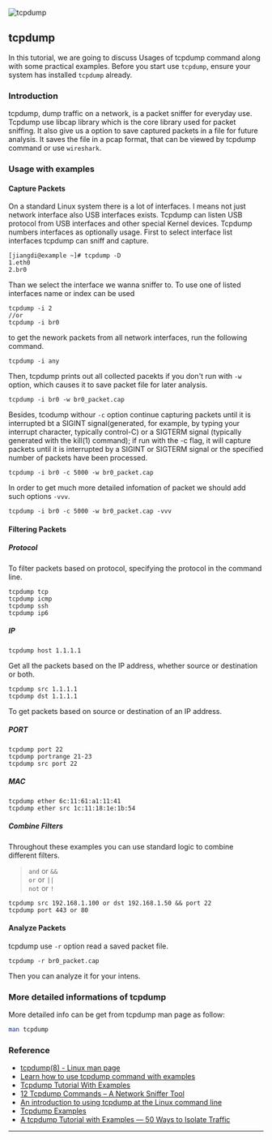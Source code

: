 ![tcpdump](https://www.poftut.com/wp-content/uploads/2017/01/img_586f8deb3d860.png)
## tcpdump
In this tutorial, we are going to discuss Usages of tcpdump command along with some practical examples. Before you start use `tcpdump`, ensure your system has installed `tcpdump` already.
### Introduction
tcpdump, dump traffic on a network, is a packet sniffer for everyday use. Tcpdump use libcap library which is the core library used for packet sniffing. It also give us a option to save captured packets in a file for future analysis. It saves the file in a pcap format, that can be viewed by tcpdump command or use `wireshark`.
### Usage with examples
#### Capture Packets
On a standard Linux system there is a lot of interfaces. I means not just network interface also USB interfaces exists. Tcpdump can listen USB protocol from USB interfaces and other special Kernel devices. Tcpdump numbers interfaces as optionally usage. First to select interface list interfaces tcpdump can sniff and capture.
```
[jiangdi@example ~]# tcpdump -D
1.eth0
2.br0
```
Than we select the interface we wanna sniffer to. To use one of listed interfaces name or index can be used
```
tcpdump -i 2
//or 
tcpdump -i br0
```
to get the nework packets from all network interfaces, run the following command.
```
tcpdump -i any
```
Then, tcpdump prints out all collected pacekts if you don't run with `-w` option, which causes it to save packet file for later analysis.
```
tcpdump -i br0 -w br0_packet.cap
```
Besides, tcodump withour `-c` option continue capturing packets until it is interrupted bt a SIGINT signal(generated, for example, by typing your interrupt character, typically control-C) or a SIGTERM signal (typically generated with the kill(1) command); if run with the -c flag, it will capture packets until it is interrupted by a SIGINT or SIGTERM signal or the specified number of packets have been processed.
```
tcpdump -i br0 -c 5000 -w br0_packet.cap
```
In order to get much more detailed infomation of packet we should add such options `-vvv`.
```
tcpdump -i br0 -c 5000 -w br0_packet.cap -vvv
```
#### Filtering Packets
##### Protocol
To filter packets based on protocol, specifying the protocol in the command line.
```
tcpdump tcp
tcpdump icmp
tcpdump ssh
tcpdump ip6
```
##### IP
```
tcpdump host 1.1.1.1
```
Get all the packets based on the IP address, whether source or destination or both.
```
tcpdump src 1.1.1.1
tcpdump dst 1.1.1.1
```
To get packets based on source or destination of an IP address.
##### PORT
```
tcpdump port 22
tcpdump portrange 21-23
tcpdump src port 22
```
##### MAC
```
tcpdump ether 6c:11:61:a1:11:41
tcpdump ether src 1c:11:18:1e:1b:54
```
##### Combine Filters
Throughout these examples you can use standard logic to combine different filters.
> `and` or `&&`  
> `or`  or `||`  
> `not` or `!`  

```
tcpdump src 192.168.1.100 or dst 192.168.1.50 && port 22
tcpdump port 443 or 80
```
#### Analyze Packets
tcpdump use `-r` option  read a saved packet file.
```
tcpdump -r br0_packet.cap
```
Then you can analyze it for your intens.
### More detailed informations of tcpdump
More detailed info can be get from tcpdump man page as follow:
```bash
man tcpdump
```
### Reference
* [tcpdump(8) - Linux man page](https://linux.die.net/man/8/tcpdump)
* [Learn how to use tcpdump command with examples](https://linuxtechlab.com/learn-use-tcpdump-command-examples/)
* [Tcpdump Tutorial With Examples](https://www.poftut.com/tcpdump-tutorial-with-examples/)
* [12 Tcpdump Commands – A Network Sniffer Tool](https://www.tecmint.com/12-tcpdump-commands-a-network-sniffer-tool/)
* [An introduction to using tcpdump at the Linux command line](https://opensource.com/article/18/10/introduction-tcpdump)
* [Tcpdump Examples](https://hackertarget.com/tcpdump-examples/b)
* [A tcpdump Tutorial with Examples — 50 Ways to Isolate Traffic](https://danielmiessler.com/study/tcpdump/)
***